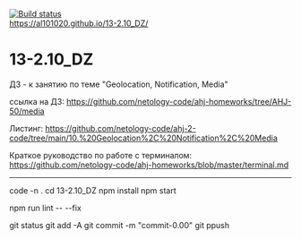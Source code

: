 [![Build status](https://ci.appveyor.com/api/projects/status/uop1ph600bb4j6vj?svg=true)](https://ci.appveyor.com/project/Al101020/13-2-10-dz)<br>
https://al101020.github.io/13-2.10_DZ/<br>

# 13-2.10_DZ
ДЗ - к занятию по теме "Geolocation, Notification, Media"

ссылка на ДЗ: https://github.com/netology-code/ahj-homeworks/tree/AHJ-50/media

Листинг: https://github.com/netology-code/ahj-2-code/tree/main/10.%20Geolocation%2C%20Notification%2C%20Media

Краткое руководство по работе с терминалом: https://github.com/netology-code/ahj-homeworks/blob/master/terminal.md

---

code -n .
cd 13-2.10_DZ
npm install
npm start

npm run lint -- --fix

git status
git add -A
git commit -m "commit-0.00"
git ppush
